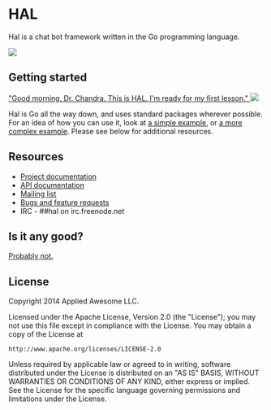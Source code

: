 # HAL

Hal is a chat bot framework written in the Go programming language.

[![](http://img.shields.io/badge/everything-AWESOME-brightgreen.svg)](http://youtu.be/StTqXEQ2l-Y "Everything status: AWESOME")

## Getting started

["Good morning, Dr. Chandra. This is HAL. I'm ready for my first lesson." ![](http://img.youtube.com/vi/nXgboDb9ucE/0.jpg)](https://www.youtube.com/watch?v=nXgboDb9ucE#t=180 "Good morning, Dr. Chandra. This is HAL. I'm ready for my first lesson.")

Hal is Go all the way down, and uses standard packages wherever possible. For an idea of how you can use it, look at [a simple example](examples/simple/main.go), or [a more complex example](examples/complex/main.go). Please see below for additional resources.

## Resources

* [Project documentation](http://hal.readthedocs.org)
* [API documentation](http://godoc.org/github.com/danryan/hal)
* [Mailing list](https://groups.google.com/group/hal-bot)
* [Bugs and feature requests](https://github.com/danryan/hal/issues)
* IRC - ##hal on irc.freenode.net

## Is it any good?

[Probably not.](http://news.ycombinator.com/item?id=3067434)

## License

Copyright 2014 Applied Awesome LLC.

Licensed under the Apache License, Version 2.0 (the "License");
you may not use this file except in compliance with the License.
You may obtain a copy of the License at

    http://www.apache.org/licenses/LICENSE-2.0

Unless required by applicable law or agreed to in writing, software
distributed under the License is distributed on an "AS IS" BASIS,
WITHOUT WARRANTIES OR CONDITIONS OF ANY KIND, either express or implied.
See the License for the specific language governing permissions and
limitations under the License.
